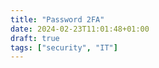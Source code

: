 ```yaml
---
title: "Password 2FA"
date: 2024-02-23T11:01:48+01:00
draft: true
tags: ["security", "IT"]
---
```


